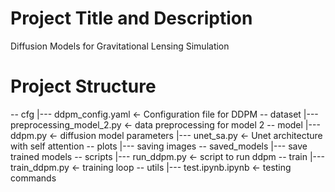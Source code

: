 # Project Title and Description

Diffusion Models for Gravitational Lensing Simulation

# Project Structure

-- cfg 
    |--- ddpm_config.yaml <- Configuration file for DDPM 
-- dataset
    |--- preprocessing_model_2.py <- data preprocessing for model 2
-- model
    |--- ddpm.py <- diffusion model parameters
    |--- unet_sa.py <- Unet architecture with self attention 
-- plots
    |--- saving images
-- saved_models
    |--- save trained models
-- scripts
    |--- run_ddpm.py <- script to run ddpm
-- train
    |--- train_ddpm.py <- training loop 
-- utils
    |--- test.ipynb.ipynb <- testing commands


